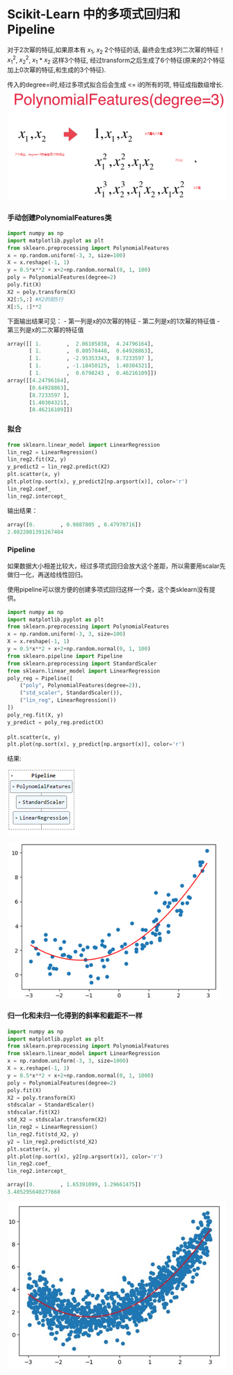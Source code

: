 # Scikit-Learn 中的多项式回归和Pipeline

对于2次幂的特征,如果原本有 $x_1$, $x_2$ 2个特征的话, 最终会生成3列二次幂的特征！${x_1}^2$, $x_2^2$, $x_1$ * $x_2$ 这样3个特征, 经过transform之后生成了6个特征(原来的2个特征加上0次幂的特征,和生成的3个特征). 

传入的degree=i时,经过多项式拟合后会生成 <= i的所有的项, 特征成指数级增长. 
![](images/8-2-polynimial-explosion.png)

### 手动创建PolynomialFeatures类

```python
import numpy as np
import matplotlib.pyplot as plt
from sklearn.preprocessing import PolynomialFeatures
x = np.random.uniform(-3, 3, size=100)
X = x.reshape(-1, 1)
y = 0.5*x**2 + x+2+np.random.normal(0, 1, 100)
poly = PolynomialFeatures(degree=2)
poly.fit(X)
X2 = poly.transform(X)
X2[:5,:] #X2的前5行
X[:5, :]**2
```
下面输出结果可见：
    - 第一列是x的0次幂的特征
    - 第二列是x的1次幂的特征值
    - 第三列是x的二次幂的特征值
```python
array([[ 1.        ,  2.06105838,  4.24796164],
       [ 1.        ,  0.80578448,  0.64928863],
       [ 1.        , -2.95353343,  8.7233597 ],
       [ 1.        , -1.18450125,  1.40304321],
       [ 1.        ,  0.6798243 ,  0.46216109]])
array([[4.24796164],
       [0.64928863],
       [8.7233597 ],
       [1.40304321],
       [0.46216109]])
```
### 拟合
```python
from sklearn.linear_model import LinearRegression
lin_reg2 = LinearRegression()
lin_reg2.fit(X2, y)
y_predict2 = lin_reg2.predict(X2)
plt.scatter(x, y)
plt.plot(np.sort(x), y_predict2[np.argsort(x)], color='r')
lin_reg2.coef_
lin_reg2.intercept_
```
输出结果：

```python
array([0.        , 0.9887805 , 0.47970716])
2.0822081391267404
```


### Pipeline
如果数据大小相差比较大，经过多项式回归会放大这个差距，所以需要用scalar先做归一化，再送给线性回归。  

使用pipeline可以很方便的创建多项式回归这样一个类，这个类sklearn没有提供。 

```python
import numpy as np
import matplotlib.pyplot as plt
from sklearn.preprocessing import PolynomialFeatures
x = np.random.uniform(-3, 3, size=100)
X = x.reshape(-1, 1)
y = 0.5*x**2 + x+2+np.random.normal(0, 1, 100)
from sklearn.pipeline import Pipeline
from sklearn.preprocessing import StandardScaler
from sklearn.linear_model import LinearRegression
poly_reg = Pipeline([
    ("poly", PolynomialFeatures(degree=2)),
    ("std_scaler", StandardScaler()),
    ("lin_reg", LinearRegression())
])
poly_reg.fit(X, y)
y_predict = poly_reg.predict(X)

plt.scatter(x, y)
plt.plot(np.sort(x), y_predict[np.argsort(x)], color='r')
```
结果:

![](images/8-2-pipeline.png)

![](images/8-2-poly.png)

### 归一化和未归一化得到的斜率和截距不一样

```python
import numpy as np
import matplotlib.pyplot as plt
from sklearn.preprocessing import PolynomialFeatures
from sklearn.linear_model import LinearRegression
x = np.random.uniform(-3, 3, size=1000)
X = x.reshape(-1, 1)
y = 0.5*x**2 + x+2+np.random.normal(0, 1, 1000)
poly = PolynomialFeatures(degree=2)
poly.fit(X)
X2 = poly.transform(X)
stdscalar = StandardScaler()
stdscalar.fit(X2)
std_X2 = stdscalar.transform(X2)
lin_reg2 = LinearRegression()
lin_reg2.fit(std_X2, y)
y2 = lin_reg2.predict(std_X2)
plt.scatter(x, y)
plt.plot(np.sort(x), y2[np.argsort(x)], color='r')
lin_reg2.coef_
lin_reg2.intercept_
```
```python
array([0.        , 1.65391099, 1.29661475])
3.485295640277668
```
![](images/standscaler.jpg)
